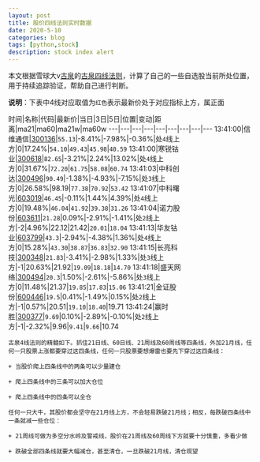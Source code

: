 ```yaml
---
layout: post
title: 股价四线法则实时数据
date: 2020-5-10
categories: blog
tags: [python,stock]
description: stock index alert
---
```



本文根据雪球大v[古泉](https://xueqiu.com/u/7148646888)的[古泉四线法则](https://xueqiu.com/7148646888/130498192)，计算了自己的一些自选股当前所处位置，用于持续追踪验证，帮助自己进行判断。

**说明**：下表中4线对应取值为`红色`表示最新价处于对应指标上方，属正面

时间|名称|代码|最新价|当日|3日|5日|位置|变动|距离|ma21|ma60|ma21w|ma60w
---|---|---|---|---|---|---|---|---
13:41:00|信维通信|[300136](https://xueqiu.com/S/SZ300136)|`55.13`|-8.41%|-7.98%|-0.36%|处`4`线上方|0|17.24%|`54.10`|`49.43`|`45.98`|`40.59`
13:41:00|寒锐钴业|[300618](https://xueqiu.com/S/SZ300618)|`82.65`|-3.21%|2.24%|13.02%|处`4`线上方|0|31.67%|`72.20`|`61.75`|`58.08`|`60.74`
13:41:03|中科创达|[300496](https://xueqiu.com/S/SZ300496)|`90.49`|-1.38%|-4.93%|-7.15%|处`3`线上方|0|26.58%|98.19|`77.38`|`70.92`|`53.42`
13:41:07|中科曙光|[603019](https://xueqiu.com/S/SH603019)|`46.45`|-0.11%|1.44%|4.39%|处`4`线上方|0|19.48%|`46.04`|`41.92`|`39.38`|`31.26`
13:41:04|诺力股份|[603611](https://xueqiu.com/S/SH603611)|`21.28`|0.09%|-2.91%|-1.41%|处`2`线上方|-2|4.96%|22.12|21.42|`20.01`|`18.04`
13:41:13|华友钴业|[603799](https://xueqiu.com/S/SH603799)|`43.3`|-2.94%|-4.38%|1.36%|处`4`线上方|0|15.28%|`43.30`|`38.87`|`36.83`|`32.90`
13:41:15|长亮科技|[300348](https://xueqiu.com/S/SZ300348)|`21.83`|-3.41%|-2.98%|1.33%|处`3`线上方|-1|20.63%|21.92|`19.09`|`18.18`|`14.70`
13:41:18|盛天网络|[300494](https://xueqiu.com/S/SZ300494)|`20.3`|1.50%|-2.61%|-5.86%|处`3`线上方|0|11.48%|21.37|`19.85`|`17.83`|`15.06`
13:41:21|金证股份|[600446](https://xueqiu.com/S/SH600446)|`19.5`|0.41%|-1.49%|0.15%|处`2`线上方|-1|0.57%|20.51|`19.10`|`18.40`|19.71
13:41:24|赢时胜|[300377](https://xueqiu.com/S/SZ300377)|`9.69`|0.10%|-2.89%|-0.10%|处`2`线上方|-1|-2.32%|9.96|`9.41`|`9.66`|10.74

```
古泉4线法则的精髓如下。抓住21日线、60日线、21周线及60周线等四条线，外加21月线，任何一只股票上涨都要穿过这四条线，任何一只股票要想爆雷也要先下穿过这四条线：

+ 当股价爬上四条线中的两条可以少量建仓

+ 爬上四条线中的三条可以加大仓位

+ 爬上四条线中的四条可以全仓

任何一只大牛，其股价都会坚守在21月线上方，不会轻易跌破21月线；相反，每跌破四条线中一条就减一些仓位：

+ 21周线可做为多空分水岭及警戒线，股价在21周线及60周线下方就要十分慎重，多看少做

+ 跌破全部四条线就要大幅减仓，甚至清仓，一旦跌破21月线，清仓观望
```